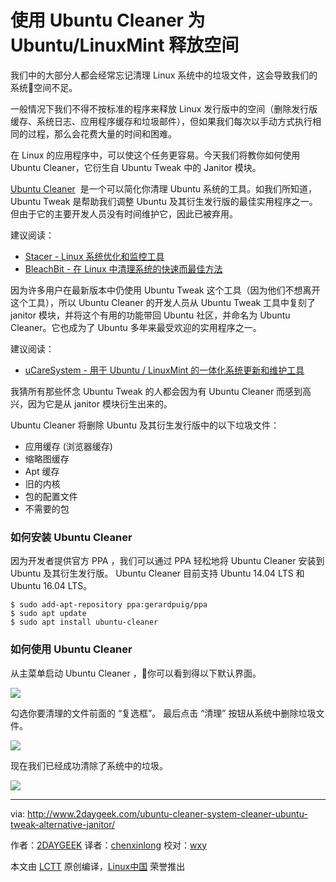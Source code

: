 使用 Ubuntu Cleaner 为 Ubuntu/LinuxMint 释放空间
============================================================

我们中的大部分人都会经常忘记清理 Linux 系统中的垃圾文件，这会导致我们的系统空间不足。

一般情况下我们不得不按标准的程序来释放 Linux 发行版中的空间（删除发行版缓存、系统日志、应用程序缓存和垃圾邮件），但如果我们每次以手动方式执行相同的过程，那么会花费大量的时间和困难。

在 Linux 的应用程序中，可以使这个任务更容易。今天我们将教你如何使用 Ubuntu Cleaner，它衍生自 Ubuntu Tweak 中的 Janitor 模块。

[Ubuntu Cleaner][2]  是一个可以简化你清理 Ubuntu 系统的工具。如我们所知道，Ubuntu Tweak 是帮助我们调整 Ubuntu 及其衍生发行版的最佳实用程序之一。但由于它的主要开发人员没有时间维护它，因此已被弃用。

建议阅读：

- [Stacer - Linux 系统优化和监控工具][3]
- [BleachBit - 在 Linux 中清理系统的快速而最佳方法][4]

因为许多用户在最新版本中仍使用 Ubuntu Tweak 这个工具（因为他们不想离开这个工具），所以 Ubuntu Cleaner 的开发人员从 Ubuntu Tweak 工具中复刻了 janitor 模块，并将这个有用的功能带回 Ubuntu 社区，并命名为 Ubuntu Cleaner。它也成为了 Ubuntu 多年来最受欢迎的实用程序之一。

建议阅读：

- [uCareSystem - 用于 Ubuntu / LinuxMint 的一体化系统更新和维护工具][5]

我猜所有那些怀念 Ubuntu Tweak 的人都会因为有 Ubuntu Cleaner 而感到高兴，因为它是从 janitor 模块衍生出来的。

Ubuntu Cleaner 将删除 Ubuntu 及其衍生发行版中的以下垃圾文件：

*   应用缓存 (浏览器缓存)
*   缩略图缓存
*   Apt 缓存
*   旧的内核
*   包的配置文件
*   不需要的包

### 如何安装 Ubuntu Cleaner

因为开发者提供官方 PPA ，我们可以通过 PPA 轻松地将 Ubuntu Cleaner 安装到 Ubuntu 及其衍生发行版。 Ubuntu Cleaner 目前支持 Ubuntu 14.04 LTS 和 Ubuntu 16.04 LTS。

```
$ sudo add-apt-repository ppa:gerardpuig/ppa
$ sudo apt update
$ sudo apt install ubuntu-cleaner
```

### 如何使用 Ubuntu Cleaner

从主菜单启动 Ubuntu Cleaner ，你可以看到得以下默认界面。

![](http://www.2daygeek.com/wp-content/uploads/2017/06/Ubuntu-Cleaner_001.png)

勾选你要清理的文件前面的 “复选框”。 最后点击 “清理” 按钮从系统中删除垃圾文件。

![](http://www.2daygeek.com/wp-content/uploads/2017/06/Ubuntu-Cleaner_002.png)

现在我们已经成功清除了系统中的垃圾。

![](http://www.2daygeek.com/wp-content/uploads/2017/06/Ubuntu-Cleaner_003.png)

--------------------------------------------------------------------------------

via: http://www.2daygeek.com/ubuntu-cleaner-system-cleaner-ubuntu-tweak-alternative-janitor/

作者：[2DAYGEEK][a]
译者：[chenxinlong](https://github.com/chenxinlong)
校对：[wxy](https://github.com/wxy)

本文由 [LCTT](https://github.com/LCTT/TranslateProject) 原创编译，[Linux中国](https://linux.cn/) 荣誉推出

[a]:http://www.2daygeek.com/author/2daygeek/
[1]:http://www.2daygeek.com/author/2daygeek/
[2]:http://ubuntu-cleaner.blogspot.in/
[3]:http://www.2daygeek.com/stacer-linux-system-optimizer-and-monitoring-tool/
[4]:http://www.2daygeek.com/bleachbit-system-cleaner-on-ubuntu-debian-fedora-opensuse-arch-linux-mint/
[5]:http://www.2daygeek.com/ucaresystem-system-update-and-maintenance-tool-for-ubuntu-linuxmint/
[6]:http://www.2daygeek.com/wp-content/uploads/2017/06/Ubuntu-Cleaner_001.png
[7]:http://www.2daygeek.com/wp-content/uploads/2017/06/Ubuntu-Cleaner_002.png
[8]:http://www.2daygeek.com/wp-content/uploads/2017/06/Ubuntu-Cleaner_003.png
